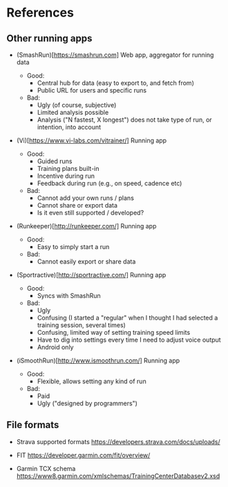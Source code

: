 # References

## Other running apps

- (SmashRun)[https://smashrun.com]
  Web app, aggregator for running data
  - Good:
    - Central hub for data (easy to export to, and fetch from)
    - Public URL for users and specific runs
  - Bad:
    - Ugly (of course, subjective)
    - Limited analysis possible
    - Analysis ("N fastest, X longest") does not take type of run, or intention, into account

- (Vi)[https://www.vi-labs.com/vitrainer/]
  Running app
  - Good:
    - Guided runs
    - Training plans built-in
    - Incentive during run
    - Feedback during run (e.g., on speed, cadence etc)
  - Bad:
    - Cannot add your own runs / plans
    - Cannot share or export data
    - Is it even still supported / developed?

- (Runkeeper)[http://runkeeper.com/]
  Running app
  - Good:
    - Easy to simply start a run
  - Bad:
    - Cannot easily export or share data

- (Sportractive)[http://sportractive.com/]
  Running app
  - Good:
    - Syncs with SmashRun
  - Bad:
    - Ugly
    - Confusing (I started a "regular" when I thought I had selected a training session, several
     times)
    - Confusing, limited way of setting training speed limits
    - Have to dig into settings every time I need to adjust voice output
    - Android only

- (iSmoothRun)[http://www.ismoothrun.com/]
  Running app
  - Good:
    - Flexible, allows setting any kind of run
  - Bad:
    - Paid
    - Ugly ("designed by programmers")

## File formats

- Strava supported formats
 https://developers.strava.com/docs/uploads/

- FIT
 https://developer.garmin.com/fit/overview/

- Garmin TCX schema
 https://www8.garmin.com/xmlschemas/TrainingCenterDatabasev2.xsd
